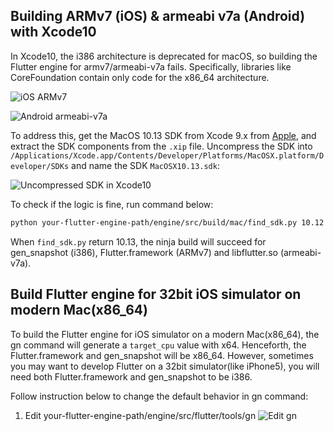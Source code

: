 ## Building ARMv7 (iOS) & armeabi v7a (Android) with Xcode10

In Xcode10, the i386 architecture is deprecated for macOS, so building the Flutter engine for armv7/armeabi-v7a fails. Specifically, libraries like CoreFoundation contain only code for the x86_64 architecture.

![iOS ARMv7](https://user-images.githubusercontent.com/817851/45751101-e7a54980-bc43-11e8-833f-b6458c9a4762.png)

![Android armeabi-v7a](https://user-images.githubusercontent.com/817851/45751099-e70cb300-bc43-11e8-97fa-a877dff5449d.png)

To address this, get the MacOS 10.13 SDK from Xcode 9.x from [Apple](https://developer.apple.com/download/more/), and extract the SDK components from the `.xip` file. Uncompress the SDK into `/Applications/Xcode.app/Contents/Developer/Platforms/MacOSX.platform/Developer/SDKs` and name the SDK `MacOSX10.13.sdk`:

![Uncompressed SDK in Xcode10](https://user-images.githubusercontent.com/817851/45752211-47512400-bc47-11e8-88fe-b738ac53831f.png)

To check if the logic is fine, run command below:

```bash
python your-flutter-engine-path/engine/src/build/mac/find_sdk.py 10.12
```

When `find_sdk.py` return 10.13, the ninja build will succeed for gen_snapshot (i386), Flutter.framework (ARMv7) and libflutter.so (armeabi-v7a).

## Build Flutter engine for 32bit iOS simulator on modern Mac(x86_64)

To build the Flutter engine for iOS simulator on a modern Mac(x86_64), the gn command will generate a `target_cpu` value with x64. Henceforth, the Flutter.framework and gen_snapshot will be x86_64.
However, sometimes you may want to develop Flutter on a 32bit simulator(like iPhone5), you will need both Flutter.framework and gen_snapshot to be i386.

Follow instruction below to change the default behavior in gn command:
1. Edit your-flutter-engine-path/engine/src/flutter/tools/gn
![Edit gn](https://user-images.githubusercontent.com/817851/49006557-57840300-f1a4-11e8-850a-d019dc854bbd.png)